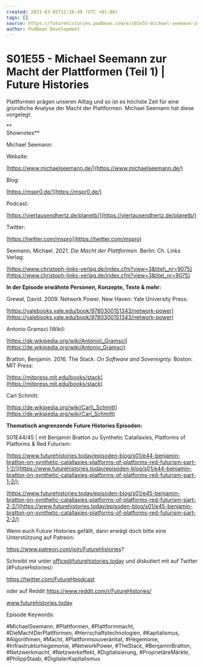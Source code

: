 ```yaml
---
created: 2023-03-05T12:10:49 (UTC +01:00)
tags: []
source: https://futurehistories.podbean.com/e/s01e55-michael-seemann-zur-macht-der-plattformen/
author: PodBean Development
---
```


# S01E55 - Michael Seemann zur Macht der Plattformen (Teil 1) | Future Histories

Plattformen prägen unseren Alltag und so ist es höchste Zeit für eine gründliche Analyse der Macht der Plattformen. Michael Seemann hat diese vorgelegt.

**  
Shownotes** 

Michael Seemann:

Website:

[https://www.michaelseemann.de/](https://www.michaelseemann.de/)

  
Blog:

[https://mspr0.de/](https://mspr0.de/)

  
Podcast:

[https://viertausendhertz.de/planetb/](https://viertausendhertz.de/planetb/)

  
Twitter:

[https://twitter.com/mspro](https://twitter.com/mspro)

  
Seemann, Michael. 2021. _Die Macht der Plattformen._ Berlin: Ch. Links Verlag:

[https://www.christoph-links-verlag.de/index.cfm?view=3&titel\_nr=9075](https://www.christoph-links-verlag.de/index.cfm?view=3&titel_nr=9075)

  
**In der Episode erwähnte Personen, Konzepte, Texte & mehr:**

Grewal, David. 2009. Network Power. New Haven: Yale University Press:

[https://yalebooks.yale.edu/book/9780300151343/network-power](https://yalebooks.yale.edu/book/9780300151343/network-power)

  
Antonio Gramsci (Wiki):

[https://de.wikipedia.org/wiki/Antonio\_Gramsci](https://de.wikipedia.org/wiki/Antonio_Gramsci)

  
Bratton, Benjamin. 2016. The Stack. _On Software and Sovereignty._ Boston: MIT Press:

[https://mitpress.mit.edu/books/stack](https://mitpress.mit.edu/books/stack)

  
Carl Schmitt:

[https://de.wikipedia.org/wiki/Carl\_Schmitt](https://de.wikipedia.org/wiki/Carl_Schmitt)

**Thematisch angrenzende Future Histories Episoden:**

S01E44/45 | mit Benjamin Bratton zu Synthetic Catallaxies, Platforms of Platforms & Red Futurism:

[https://www.futurehistories.today/episoden-blog/s01/e44-benjamin-bratton-on-synthetic-catallaxies-platforms-of-platforms-red-futurism-part-1-2/](https://www.futurehistories.today/episoden-blog/s01/e44-benjamin-bratton-on-synthetic-catallaxies-platforms-of-platforms-red-futurism-part-1-2/);

[https://www.futurehistories.today/episoden-blog/s01/e45-benjamin-bratton-on-synthetic-catallaxies-platforms-of-platforms-red-futurism-part-2-2/](https://www.futurehistories.today/episoden-blog/s01/e45-benjamin-bratton-on-synthetic-catallaxies-platforms-of-platforms-red-futurism-part-2-2/)

Wenn euch Future Histories gefällt, dann erwägt doch bitte eine Unterstützung auf Patreon:

https://www.patreon.com/join/FutureHistories?

Schreibt mir unter office@futurehistories.today und diskutiert mit auf Twitter (#FutureHistories):

https://twitter.com/FutureHpodcast

oder auf Reddit https://www.reddit.com/r/FutureHistories/

www.futurehistories.today

Episode Keywords:

#MichaelSeemann, #Plattformen, #Plattformmacht, #DieMachtDerPlattformen, #Herrschaftstechnologien, #Kapitalismus, #Algorithmen, #Macht, #Plattformsouveränitat, #Hegemonie, #Infrastrukturhegemonie, #NetworkPower, #TheStack, #BenjaminBratton, #Netzwerkmacht, #Netzwerkeffekt, #Digitalisierung, #ProprietäreMärkte, #PhilippStaab, #DigitalerKapitalismus
